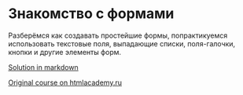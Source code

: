 # Знакомство с формами

Разберёмся как создавать простейшие формы, попрактикуемся использовать текстовые поля, выпадающие списки, поля-галочки, кнопки и другие элементы форм.

<a href="forms.md">Solution in markdown</a>

<a href="https://htmlacademy.ru/courses/46">Original course on htmlacademy.ru</a>